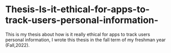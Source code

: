 # Thesis-Is-it-ethical-for-apps-to-track-users-personal-information-
This is my thesis about how is it really ethical for apps to track users personal information, I wrote this thesis in the fall term of my freshman year (Fall,2022).
